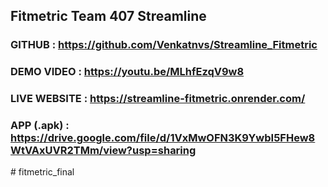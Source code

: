 ## Fitmetric Team 407 Streamline 

### GITHUB : https://github.com/Venkatnvs/Streamline_Fitmetric
### DEMO VIDEO : https://youtu.be/MLhfEzqV9w8
### LIVE WEBSITE : https://streamline-fitmetric.onrender.com/
### APP (.apk) : https://drive.google.com/file/d/1VxMwOFN3K9YwbI5FHew8WtVAxUVR2TMm/view?usp=sharing

#   f i t m e t r i c _ f i n a l  
 